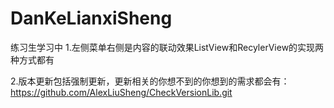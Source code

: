 # DanKeLianxiSheng
练习生学习中
1.左侧菜单右侧是内容的联动效果ListView和RecylerView的实现两种方式都有

2.版本更新包括强制更新，更新相关的你想不到的你想到的需求都会有：https://github.com/AlexLiuSheng/CheckVersionLib.git
